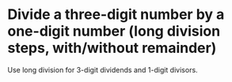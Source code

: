 # Divide a three-digit number by a one-digit number (long division steps, with/without remainder)

Use long division for 3-digit dividends and 1-digit divisors.
